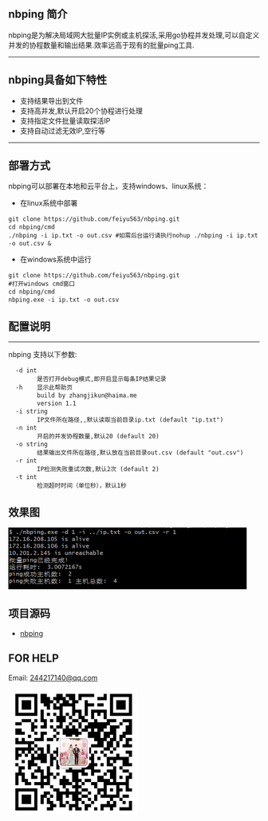 nbping 简介
-----------------

nbping是为解决局域网大批量IP实例或主机探活,采用go协程并发处理,可以自定义并发的协程数量和输出结果.效率远高于现有的批量ping工具.

--------------------------------------

nbping具备如下特性
---------------------
 - 支持结果导出到文件
 - 支持高并发,默认开启20个协程进行处理
 - 支持指定文件批量读取探活IP
 - 支持自动过滤无效IP,空行等

--------------------------------------
部署方式
----

nbping可以部署在本地和云平台上，支持windows、linux系统：

 - 在linux系统中部署
```
git clone https://github.com/feiyu563/nbping.git
cd nbping/cmd
./nbping -i ip.txt -o out.csv #如需后台运行请执行nohup ./nbping -i ip.txt -o out.csv &
```
- 在windows系统中运行
```
git clone https://github.com/feiyu563/nbping.git
#打开windows cmd窗口
cd nbping/cmd
nbping.exe -i ip.txt -o out.csv
```


配置说明
----
--------------------------------------

nbping 支持以下参数:

```
  -d int
        是否打开debug模式,即开启显示每条IP结果记录
  -h    显示此帮助页
        build by zhangjikun@haima.me
        version 1.1
  -i string
        IP文件所在路径,,默认读取当前目录ip.txt (default "ip.txt")
  -n int
        开启的并发协程数量,默认20 (default 20)
  -o string
        结果输出文件所在路径,默认放在当前目录out.csv (default "out.csv")
  -r int
        IP检测失败重试次数,默认2次 (default 2)
  -t int
        检测超时时间（单位秒），默认1秒
```

效果图
----
![tp](doc/tp.png)


项目源码
----

 - [nbping][1]


  [1]: https://github.com/feiyu563/nbping

FOR HELP
----
Email: 244217140@qq.com

![me](doc/wx.png)
